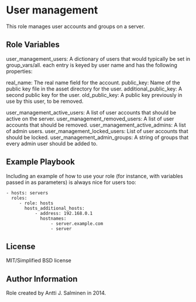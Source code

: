User management
=========

This role manages user accounts and groups on a server.

Role Variables
--------------

user_management_users:
A dictionary of users that would typically be set in group_vars/all.
each entry is keyed by user name and has the following properties:

real_name: The real name field for the account.
public_key: Name of the public key file in the asset directory for the user.
additional_public_key: A second public key for the user.
old_public_key: A public key previously in use by this user, to be removed.

user_management_active_users: A list of user accounts that should be active on
the server.
user_management_removed_users: A list of user accounts that should be removed.
user_management_active_admins: A list of admin users.
user_management_locked_users: List of user accounts that should be locked.
user_management_admin_groups: A string of groups that every admin user should be
added to.

Example Playbook
----------------

Including an example of how to use your role (for instance, with variables passed in as parameters) is always nice for users too:

    - hosts: servers
      roles:
         - role: hosts
           hosts_additional_hosts:
               - address: 192.168.0.1
                 hostnames:
                     - server.example.com
                     - server

License
-------

MIT/Simplified BSD license

Author Information
------------------
Role created by Antti J. Salminen in 2014.
